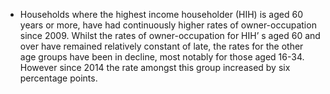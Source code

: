 -   Households where the highest income householder (HIH) is aged 60
    years or more, have had continuously higher rates of
    owner-occupation since 2009. Whilst the rates of owner-occupation
    for HIH’ s aged 60 and over have remained relatively constant of
    late, the rates for the other age groups have been in decline, most
    notably for those aged 16-34. However since 2014 the rate amongst
    this group increased by six percentage points.
